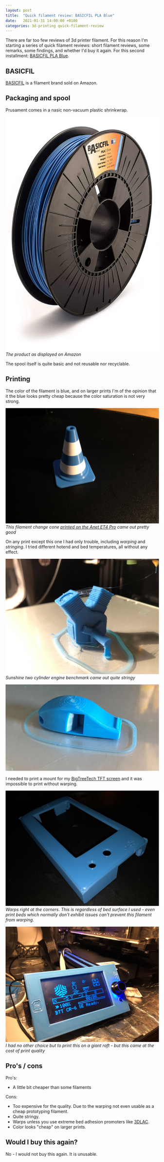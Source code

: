 ```yaml
---
layout: post
title:  "Quick filament review: BASICFIL PLA Blue"
date:   2021-01-31 14:00:00 +0100
categories: 3d-printing quick-filament-review
---
```


There are far too few reviews of 3d printer filament. For this reason I'm starting a series of quick filament reviews: short filament reviews, some remarks, some findings, and whether I'd buy it again. For this second installment: [BASICFIL PLA Blue](https://www.amazon.nl/gp/product/B07CTQDQ77/ref=ppx_yo_dt_b_asin_title_o00_s00?ie=UTF8&psc=1).

## BASICFIL

<style scoped>
  img + p, img + em {
    clear: both;
    display: block;
  }
</style>

[BASICFIL](https://www.amazon.nl/s?rh=n%3A16242287031%2Cp_4%3ABASICFIL&ref=bl_dp_s_web_16242287031) is a filament brand sold on Amazon. 

## Packaging and spool

Prusament comes in a nasic non-vacuum plastic shrinkwrap. 

![BASICFIL PLA Blue review](/images/blog/quick-filament-reviews/basicfil-pla-blue/product.jpg)
*The product as displayed on Amazon*

The spool itself is quite basic and not reusable nor recyclable.

## Printing

The color of the filament is blue, and on larger prints I'm of the opinion that it the blue looks pretty cheap because the color saturation is not very strong.

![BASICFIL PLA Blue review](/images/blog/quick-filament-reviews/basicfil-pla-blue/cone.jpg)
*This filament change cone [printed on the Anet ET4 Pro](/blog/2020/11/30/anet-et4-pro-review) came out pretty good*

On any print except this one I had only trouble, including *warping* and *stringing*. I tried different hotend and bed temperatures, all without any effect.

![BASICFIL PLA Blue review](/images/blog/quick-filament-reviews/basicfil-pla-blue/stringy-engine.jpg)
*Sunshine two cylinder engine benchmark came out quite stringy*

![BASICFIL PLA Blue review](/images/blog/quick-filament-reviews/basicfil-pla-blue/flute.jpg)

I needed to print a mount for my [BigTreeTech TFT screen](/blog/2020/11/25/how-to-btt-skr-cr6-installation) and it was impossible to print without warping.

![BASICFIL PLA Blue review](/images/blog/quick-filament-reviews/basicfil-pla-blue/warping.jpg)
*Warps right at the corners. This is regardless of bed surface I used - even print beds which normally don't exhibit issues can't prevent this filament from warping.*

![BASICFIL PLA Blue review](/images/blog/quick-filament-reviews/basicfil-pla-blue/btt-tft50-holder.jpg)
*I had no other choice but to print this on a giant raft - but this came at the cost of print quality*

## Pro's / cons

Pro's:

- A little bit cheaper than some filaments

Cons:

- Too expensive for the quality. Due to the warping not even usable as a cheap prototyping filament.
- Quite stringy.
- Warps unless you use extreme bed adhesion promoters like [3DLAC](https://www.3dlac.com/).
- Color looks "cheap" on larger prints.

## Would I buy this again?

No - I would not buy this again. It is unusable.